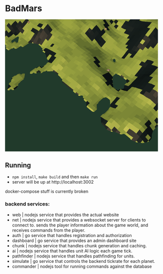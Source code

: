 # BadMars

![](/public/badmars/images/land.png?raw=true "Totally Not Mars")

## Running

- `npm install`, `make build` and then `make run`
- server will be up at http://localhost:3002

docker-compose stuff is currently broken


### backend services:
- web | nodejs service that provides the actual website
- net | nodejs service that provides a websocket server for clients to connect to.
sends the player information about the game world, and receives commands from the player.
- auth | go service that handles registration and authorization
- dashboard | go service that provides an admin dashboard site
- chunk | nodejs service that handles chunk generation and caching.
- ai | nodejs service that handles unit AI logic each game tick.
- pathfinder | nodejs service that handles pathfinding for units.
- simulate | go service that controls the backend tickrate for each planet.
- commander | nodejs tool for running commands against the database
